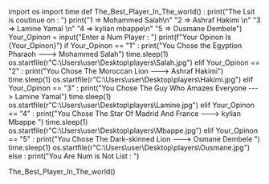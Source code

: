 
import os
import time
def The_Best_Player_In_The_world() :
    print("The Lsit is coutinue on : ")
    print("1 => Mohammed Salah\n" "2 => Ashraf Hakimi \n" "3 => Lamine Yamal \n" "4 => kylian mbappe\n" "5 => Ousmane Dembele")
    Your_Opinon = input("Enter a Num Player : ")
    print(f"Your Opinon Is {Your_Opinon}")
    if Your_Opinon == "1" :
        print("You Chose the Egyption Pharaoh ---> Mohammed Salah")
        time.sleep(1)
        os.startfile(r"C:\Users\user\Desktop\players\Salah.jpg")
    elif Your_Opinon == "2" :
        print("You Chose The Moroccan Lion ---> Ashraf Hakimi")
        time.sleep(1)
        os.startfile(r"C:\Users\user\Desktop\players\Hakimi.jpg")
    elif Your_Opinon == "3" :
        print("You Chose The Guy Who Amazes Everyone ---> Lamine Yamal")
        time.sleep(1)
        os.startfile(r"C:\Users\user\Desktop\players\Lamine.jpg")
    elif Your_Opinon == "4" :
        print("You Chose The Star Of Madrid And France ---> kylian Mbappe ")
        time.sleep(1)
        os.startfile(r"C:\Users\user\Desktop\players\Mbappe.jpg")
    elif Your_Opinon == "5" :
        print("You Chose The Dark-skinned Lion ---> Osmane Dembele ")
        time.sleep(1)
        os.startfile(r"C:\Users\user\Desktop\players\Ousmane.jpg")
    else :
        print("You Are Num is Not List : ")

The_Best_Player_In_The_world()
